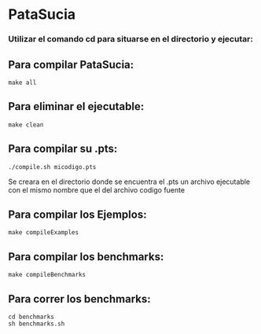 # PataSucia
### Utilizar el comando cd para situarse en el directorio y ejecutar:
## Para compilar PataSucia:
  ```
  make all
  ```
## Para eliminar el ejecutable:
  ```
  make clean
  ```
## Para compilar su .pts:
  ```
  ./compile.sh micodigo.pts
  ```  
  Se creara en el directorio donde se encuentra el .pts un archivo ejecutable con el mismo nombre que el del archivo codigo fuente
## Para compilar los Ejemplos:
  ```
  make compileExamples
  ```

## Para compilar los benchmarks:
  ```
  make compileBenchmarks
  ```
## Para correr los benchmarks:
  ```
  cd benchmarks
  sh benchmarks.sh
  ```
